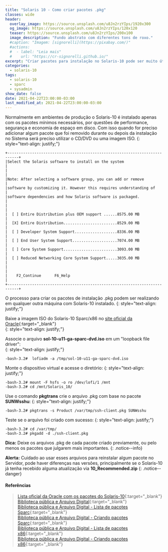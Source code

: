 ```yaml
---
title: "Solaris 10 - Como criar pacotes .pkg"
classes: wide
header:
  overlay_image: https://source.unsplash.com/u8Jn2rzYIps/1920x300
  og_image: https://source.unsplash.com/u8Jn2rzYIps/120x120
  teaser: https://source.unsplash.com/u8Jn2rzYIps/200x100
  image_description: "Fundo abstrato com diferentes tons de roxo."
  #caption: "Imagem: [signorelli](https://pixabay.com/)"
  #actions:
  #  - label: "Leia mais"
  #    url: "https://cr-signorelli.github.io/"
excerpt: "Criar pacotes para instalação no Solaris-10 pode ser muito útil, principalmente porque não existe um sistema de repositório oficial."
categories:
  - solaris-10
tags:
  - solaris-10
  - sparc
  - sysadmin
show_date: false
date: 2021-04-22T23:00:00-03:00
last_modified_at: 2021-04-22T23:00:00-03:00
---
```


Normalmente em ambientes de produção o Solaris-10 é instalado apenas com os pacotes mínimos necessários, por questões de performance, segurança e economia de espaço em disco. Com isso quando for preciso adicionar algum pacote que foi removido durante ou depois da instalação no Sistema será preciso utilizar o CD/DVD ou uma imagem ISO.
{: style="text-align: justify;"}

```console
+---------------------------------------------------------------------------+
|Select the Solaris software to install on the system                       |
|                                                                           |
|Note: After selecting a software group, you can add or remove              |
|software by customizing it. However this requires understanding of         |
|software dependencies and how Solaris software is packaged.                |
|                                                                           |
|  [ ] Entire Distribution plus OEM support ......8575.00 MB                |
|  [X] Entire Distribution........................8529.00 MB                |
|  [ ] Developer System Support...................8336.00 MB                |
|  [ ] End User System Support....................7074.00 MB                |
|  [ ] Core System Support........................3093.00 MB                |
|  [ ] Reduced Networking Core System Support.....3035.00 MB                |
|                                                                           |
|    F2_Continue      F6_Help                                               |
+---------------------------------------------------------------------------+
```

O processo para criar os pacotes de instalação .pkg podem ser realizando em qualquer outra máquina com Solaris-10 instalado.
{: style="text-align: justify;"}

Baixe a imagem ISO do Solaris-10 Sparc/x86 no [site oficial da Oracle](https://www.oracle.com/solaris/solaris10/downloads/solaris10-get-jsp-downloads.html){:target="_blank"}  
{: style="text-align: justify;"}

Associe o arquivo **sol-10-u11-ga-sparc-dvd.iso** em um "loopback file driver":  
{: style="text-align: justify;"}

```console
-bash-3.2#  lofiadm -a /tmp/sol-10-u11-ga-sparc-dvd.iso 
```

Monte o dispositivo virtual e acesse o diretório:
{: style="text-align: justify;"}

```console
-bash-3.2# mount -F hsfs -o ro /dev/lofi/1 /mnt
-bash-3.2# cd /mnt/Solaris_10/
```

Use o comando **pkgtrans** crie o arquivo .pkg com base no pacote **SUNWsshu**:
{: style="text-align: justify;"}

```console
-bash-3.2# pkgtrans -s Product /var/tmp/ssh-client.pkg SUNWsshu
```

Teste se o arquivo foi criado com sucesso:
{: style="text-align: justify;"}

```console
-bash-3.2# cd /var/tmp/
-bash-3.2# pkgadd -d ./ssh-client.pkg
```

**Dica:** Deixe os arquivos .pkg de cada pacote criado previamente, ou pelo menos os pacotes que julgarem mais importantes.
{: .notice--info}

**Alerta:** Cuidado ao usar esses arquivos para reinstalar algum pacote no Servidor, pode haver diferenças nas versões, principalmente se o Solaris-10 já tenha recebido alguma atualização via **10_Recommended.zip**
{: .notice--danger}

#### Referências

> [Lista oficial da Oracle com os pacotes do Solaris-10](https://docs.oracle.com/cd/E19253-01/html/817-0545/index.html){:target="_blank"}  
> [Biblioteca pública e Arquivo Digital](https://www.ibiblio.org/){:target="_blank"}  
> [Biblioteca pública e Arquivo Digital - Lista de pacotes Sparc](http://www.ibiblio.org/pub/packages/solaris/sparc/){:target="_blank"}  
> [Biblioteca pública e Arquivo Digital - Criando pacotes Sparc](https://www.ibiblio.org/pub/packages/solaris/sparc/html/creating.solaris.packages.html){:target="_blank"}  
> [Biblioteca pública e Arquivo Digital - Lista de pacotes x86](http://www.ibiblio.org/pub/packages/solaris/i86pc/){:target="_blank"}  
> [Biblioteca pública e Arquivo Digital - Criando pacotes x86](https://www.ibiblio.org/pub/packages/solaris/i86pc/html/creating.solaris.packages.html){:target="_blank"}  

